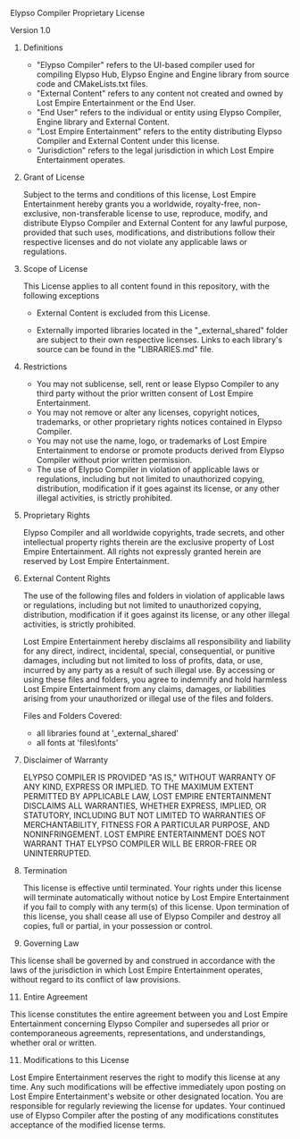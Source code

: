Elypso Compiler Proprietary License

Version 1.0

1. Definitions

   - "Elypso Compiler"  refers to the UI-based compiler used for compiling Elypso Hub, Elypso Engine and Engine library from source code and CMakeLists.txt files.
   - "External Content" refers to any content not created and owned by Lost Empire Entertainment or the End User.
   - "End User" refers to the individual or entity using Elypso Compiler, Engine library and External Content.
   - "Lost Empire Entertainment" refers to the entity distributing Elypso Compiler and External Content under this license.
   - "Jurisdiction" refers to the legal jurisdiction in which Lost Empire Entertainment operates.

2. Grant of License

   Subject to the terms and conditions of this license, Lost Empire Entertainment hereby grants you a worldwide, royalty-free, non-exclusive, non-transferable license to use, reproduce, modify, and distribute Elypso Compiler and External Content for any lawful purpose, provided that such uses, modifications, and distributions follow their respective licenses and do not violate any applicable laws or regulations.

3. Scope of License

   This License applies to all content found in this repository, with the following exceptions
   
   - External Content is excluded from this License.

   - Externally imported libraries located in the "_external_shared" folder are subject to their own respective licenses. Links to each library's source can be found in the "LIBRARIES.md" file.

4. Restrictions

   - You may not sublicense, sell, rent or lease Elypso Compiler to any third party without the prior written consent of Lost Empire Entertainment.
   - You may not remove or alter any licenses, copyright notices, trademarks, or other proprietary rights notices contained in Elypso Compiler.
   - You may not use the name, logo, or trademarks of Lost Empire Entertainment to endorse or promote products derived from Elypso Compiler without prior written permission.
   - The use of Elypso Compiler in violation of applicable laws or regulations, including but not limited to unauthorized copying, distribution, modification if it goes against its license, or any other illegal activities, is strictly prohibited.

6. Proprietary Rights

   Elypso Compiler and all worldwide copyrights, trade secrets, and other intellectual property rights therein are the exclusive property of Lost Empire Entertainment. All rights not expressly granted herein are reserved by Lost Empire Entertainment.

7. External Content Rights

   The use of the following files and folders in violation of applicable laws or regulations, including but not limited to unauthorized copying, distribution, modification if it goes against its license, or any other illegal activities, is strictly prohibited.

   Lost Empire Entertainment hereby disclaims all responsibility and liability for any direct, indirect, incidental, special, consequential, or punitive damages, including but not limited to loss of profits, data, or use, incurred by any party as a result of such illegal use. By accessing or using these files and folders, you agree to indemnify and hold harmless Lost Empire Entertainment from any claims, damages, or liabilities arising from your unauthorized or illegal use of the files and folders.

   Files and Folders Covered:
   - all libraries found at '_external_shared'
   - all fonts at 'files\fonts'

8. Disclaimer of Warranty

   ELYPSO COMPILER IS PROVIDED "AS IS," WITHOUT WARRANTY OF ANY KIND, EXPRESS OR IMPLIED. TO THE MAXIMUM EXTENT PERMITTED BY APPLICABLE LAW, LOST EMPIRE ENTERTAINMENT DISCLAIMS ALL WARRANTIES, WHETHER EXPRESS, IMPLIED, OR STATUTORY, INCLUDING BUT NOT LIMITED TO WARRANTIES OF MERCHANTABILITY, FITNESS FOR A PARTICULAR PURPOSE, AND NONINFRINGEMENT. LOST EMPIRE ENTERTAINMENT DOES NOT WARRANT THAT ELYPSO COMPILER WILL BE ERROR-FREE OR UNINTERRUPTED.

9. Termination

   This license is effective until terminated. Your rights under this license will terminate automatically without notice by Lost Empire Entertainment if you fail to comply with any term(s) of this license. Upon termination of this license, you shall cease all use of Elypso Compiler and destroy all copies, full or partial, in your possession or control.

10. Governing Law

   This license shall be governed by and construed in accordance with the laws of the jurisdiction in which Lost Empire Entertainment operates, without regard to its conflict of law provisions.

11. Entire Agreement

   This license constitutes the entire agreement between you and Lost Empire Entertainment concerning Elypso Compiler and supersedes all prior or contemporaneous agreements, representations, and understandings, whether oral or written.

11. Modifications to this License

   Lost Empire Entertainment reserves the right to modify this license at any time. Any such modifications will be effective immediately upon posting on Lost Empire Entertainment's website or other designated location. You are responsible for regularly reviewing the license for updates. Your continued use of Elypso Compiler after the posting of any modifications constitutes acceptance of the modified license terms.
